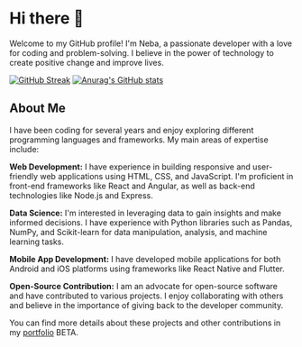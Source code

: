 # Hi there 👋

<p>Welcome to my GitHub profile! I'm Neba, a passionate developer with a love for coding and problem-solving. I believe in the power of technology to create positive change and improve lives.</p>


[![GitHub Streak](http://github-readme-streak-stats.herokuapp.com?user=ds47x&theme=dark&background=000000)](https://git.io/streak-stats)
[![Anurag's GitHub stats](https://github-readme-stats.vercel.app/api?username=ds47x)](https://github.com/anuraghazra/github-readme-stats)

<h2>About Me</h2>
<p>I have been coding for several years and enjoy exploring different programming languages and frameworks. My main areas of expertise include:</p>

<p><strong>Web Development:</strong> I have experience in building responsive and user-friendly web applications using HTML, CSS, and JavaScript. I'm proficient in front-end frameworks like React and Angular, as well as back-end technologies like Node.js and Express.</p>

<p><strong>Data Science:</strong> I'm interested in leveraging data to gain insights and make informed decisions. I have experience with Python libraries such as Pandas, NumPy, and Scikit-learn for data manipulation, analysis, and machine learning tasks.</p>

<p><strong>Mobile App Development:</strong> I have developed mobile applications for both Android and iOS platforms using frameworks like React Native and Flutter.</p>

<p><strong>Open-Source Contribution:</strong> I am an advocate for open-source software and have contributed to various projects. I enjoy collaborating with others and believe in the importance of giving back to the developer community.</p>


You can find more details about these projects and other contributions in my [portfolio](https://ds47x.github.io) BETA.

